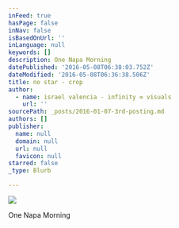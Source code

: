 ```yaml
---
inFeed: true
hasPage: false
inNav: false
isBasedOnUrl: ''
inLanguage: null
keywords: []
description: One Napa Morning
datePublished: '2016-05-08T06:38:03.752Z'
dateModified: '2016-05-08T06:36:38.506Z'
title: no star - crop
author:
  - name: israel valencia - infinity ∞ visuals
    url: ''
sourcePath: _posts/2016-01-07-3rd-posting.md
authors: []
publisher:
  name: null
  domain: null
  url: null
  favicon: null
starred: false
_type: Blurb

---
```

![](https://s3-us-west-2.amazonaws.com/the-grid-img/p/20ba30de5855554d6eb1e68009fbbbced60c248d.jpg)

One Napa Morning